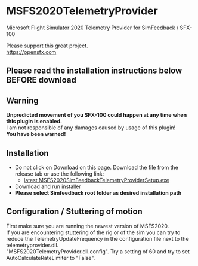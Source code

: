 # MSFS2020TelemetryProvider
Microsoft Flight Simulator 2020 Telemetry Provider for SimFeedback / SFX-100  

Please support this great project.  
https://opensfx.com

## Please read the installation instructions below BEFORE download 

## Warning  
**Unpredicted movement of you SFX-100 could happen at any time when this plugin is enabled.**  
I am not responsible of any damages caused by usage of this plugin!  
**You have been warned!**  

## Installation
- Do not click on Download on this page. Download the file from the release tab or use the following link:
  - [latest MSFS2020SimFeedbackTelemetryProviderSetup.exe](https://github.com/ashupp/MSFS2020TelemetryProvider/releases/latest/download/MSFS2020SimFeedbackTelemetryProviderSetup.exe)    
- Download and run installer
- **Please select Simfeedback root folder as desired installation path**

## Configuration / Stuttering of motion
First make sure you are running the newest version of MSFS2020.  
If you are encountering stuttering of the rig or of the sim you can try to reduce the TelemetryUpdateFrequency
in the configuration file next to the telemetryprovider.dll.  
"MSFS2020TelemetryProvider.dll.config".
Try a setting of 60 and try to set AutoCalculateRateLimiter to "False".
